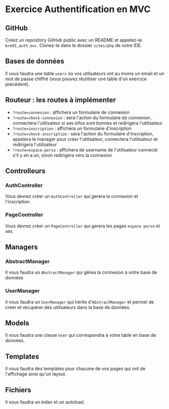 # Exercice Authentification en MVC

## GitHub

Créez un repository GitHub public avec un README et appelez-le `bre01_auth_mvc`.
Clonez-le dans le dossier `sites/php` de votre IDE.

## Bases de données

Il vous faudra une table `users` où vos utilisateurs ont au moins un email et un mot de passe chiffré (vous pouvez réutiliser une table d'un exercice précédent).


## Routeur : les routes à implémenter

- `?route=connexion` : affichera un formulaire de connexion
- `?route=check-connexion` : sera l'action du formulaire de connexion , connectera l'utilisateur si ses infos sont bonnes et redirigera l'utilisateur
- `?route=inscription` : affichera un formulaire d'inscription
- `?route=check-inscription` : sera l'action du formulaire d'inscription, appelera le manager pour créer l'utilisateur, connectera l'utilisateur et redirigera l'utilisateur
- `?route=espace-perso` : affichera de username de l'utilisateur connecté s'il y en a un, sinon redirigera vers la connexion


## Controlleurs

### AuthController

Vous devrez créer un `AuthController` qui gerera la connexion et l'inscription.

### PageController

Vous devrez créer un `PageController` qui gerera les pages `espace perso` et `404`.


## Managers

### AbstractManager

Il vous faudra un `AbstractManager` qui gêrea la connexion à votre base de données

### UserManager

Il vous faudra un `UserManager` qui hérite d'`AbstractManager` et permet de créer et récupérer des utilisateurs dans la base de données.


## Models

Il vous faudra une classe `User` qui correspondra à votre table en base de données.


## Templates

Il vous faudra des templates pour chacune de vos pages qui ont de l'affichage ainsi qu'un layout.


## Fichiers

Il vous faudra un index et un autoload.